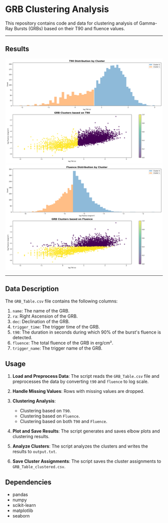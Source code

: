 # GRB Clustering Analysis

This repository contains code and data for clustering analysis of Gamma-Ray Bursts (GRBs) based on their T90 and fluence values.

---
## Results
![1](clusters_T90.png)
![2](clusters_Fluence.png)

---

## Data Description

The `GRB_Table.csv` file contains the following columns:

1. `name`: The name of the GRB.
2. `ra`: Right Ascension of the GRB.
3. `dec`: Declination of the GRB.
4. `trigger_time`: The trigger time of the GRB.
5. `t90`: The duration in seconds during which 90% of the burst's fluence is detected.
6. `fluence`: The total fluence of the GRB in erg/cm².
7. `trigger_name`: The trigger name of the GRB.

## Usage

1. **Load and Preprocess Data**: The script reads the `GRB_Table.csv` file and preprocesses the data by converting `t90` and `fluence` to log scale.

2. **Handle Missing Values**: Rows with missing values are dropped.

3. **Clustering Analysis**:
    - Clustering based on `T90`.
    - Clustering based on `Fluence`.
    - Clustering based on both `T90` and `Fluence`.

4. **Plot and Save Results**: The script generates and saves elbow plots and clustering results.

5. **Analyze Clusters**: The script analyzes the clusters and writes the results to `output.txt`.

6. **Save Cluster Assignments**: The script saves the cluster assignments to `GRB_Table_clustered.csv`.

## Dependencies
- pandas
- numpy
- scikit-learn
- matplotlib
- seaborn